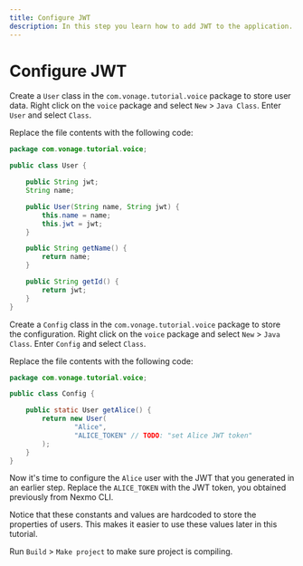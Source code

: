 ```yaml
---
title: Configure JWT
description: In this step you learn how to add JWT to the application.
---
```


# Configure JWT

Create a `User` class in the `com.vonage.tutorial.voice` package to store user data. Right click on the `voice` package and select `New` > `Java Class`. Enter `User` and select `Class`.

Replace the file contents with the following code:

```java
package com.vonage.tutorial.voice;

public class User {

    public String jwt;
    String name;

    public User(String name, String jwt) {
        this.name = name;
        this.jwt = jwt;
    }

    public String getName() {
        return name;
    }

    public String getId() {
        return jwt;
    }
}
```

Create a `Config` class in the `com.vonage.tutorial.voice` package to store the configuration. Right click on the `voice` package and select `New` > `Java Class`. Enter `Config` and select `Class`.

Replace the file contents with the following code:

```java
package com.vonage.tutorial.voice;

public class Config {

    public static User getAlice() {
        return new User(
                "Alice",
                "ALICE_TOKEN" // TODO: "set Alice JWT token"
        );
    }
}
```

Now it's time to configure the `Alice` user with the JWT that you generated in an earlier step. Replace the `ALICE_TOKEN` with the JWT token, you obtained previously from Nexmo CLI.

Notice that these constants and values are hardcoded to store the properties of users. This makes it easier to use these values later in this tutorial.

Run `Build` > `Make project` to make sure project is compiling.